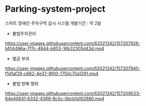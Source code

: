 # Parking-system-project
스마트 장애인 주차구역 감시 시스템 개발기간 : 약 2달


* 불법주차관리

https://user-images.githubusercontent.com/62021242/157207926-bf04496a-7f7c-4944-b853-16b32305d43d.mp4

* 벌금 부과

https://user-images.githubusercontent.com/62021242/157207945-f1d1af29-c662-4e37-8f00-1750c70a1291.mp4

* 불법 방해 행위

https://user-images.githubusercontent.com/62021242/157209023-64e40641-6332-4368-8c5c-0bcb1a102880.mp4
